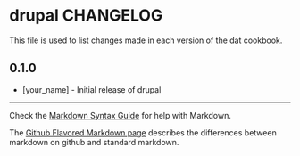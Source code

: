 drupal CHANGELOG
=============

This file is used to list changes made in each version of the dat cookbook.

0.1.0
-----
- [your_name] - Initial release of drupal

- - -
Check the [Markdown Syntax Guide](http://daringfireball.net/projects/markdown/syntax) for help with Markdown.

The [Github Flavored Markdown page](http://github.github.com/github-flavored-markdown/) describes the differences between markdown on github and standard markdown.
